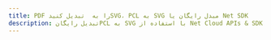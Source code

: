 ---title: PDF را به  تبدیل کنیدSVG، PCL به SVG مبدل رایگان یا Net SDKdescription: تبدیل رایگانPCL به SVG با استفاده از Net Cloud APIs & SDK همچنین اسناد PDF را در Cloud ایجاد، ویرایش و رندر کنید.---